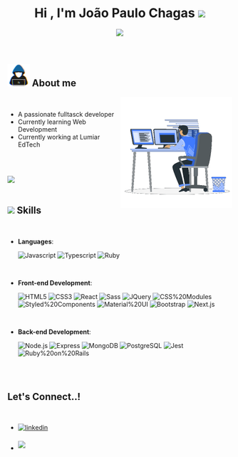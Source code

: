 
<h1 align="center"><b>Hi , I'm João Paulo Chagas </b><img src="https://media.giphy.com/media/hvRJCLFzcasrR4ia7z/giphy.gif" width="35"></h1>

<p align="center">
  <a href="https://github.com/DenverCoder1/readme-typing-svg"><img src="https://readme-typing-svg.herokuapp.com?font=Time+New+Roman&color=cyan&size=25&center=true&vCenter=true&width=600&height=100&lines=Fullstack+developer,;Computer+Science+Student,;Active+Learner/Researcher,;Love+to+learn+new+stuffs..<3"></a>
</p>


<br>



	
## <picture><img src = "https://github.com/0xAbdulKhalid/0xAbdulKhalid/raw/main/assets/mdImages/about_me.gif" width = 50px></picture> **About me**

<picture> <img align="right" src="https://github.com/0xAbdulKhalid/0xAbdulKhalid/raw/main/assets/mdImages/Right_Side.gif" width = 250px></picture>

<br>

- A passionate fulltasck developer
- Currently learning Web Development
- Currently working at Lumiar EdTech

<br><br>

<img src="https://user-images.githubusercontent.com/73097560/115834477-dbab4500-a447-11eb-908a-139a6edaec5c.gif"><br><br>

## <img src="https://media2.giphy.com/media/QssGEmpkyEOhBCb7e1/giphy.gif?cid=ecf05e47a0n3gi1bfqntqmob8g9aid1oyj2wr3ds3mg700bl&rid=giphy.gif" width ="25"><b> Skills</b>
<br>

<p align="center">

- **Languages**:
    
    ![Javascript](https://img.shields.io/badge/-Javascript-F7DF1E?logo=Javascript&style=for-the-badge&logoColor=black)
    ![Typescript](https://img.shields.io/badge/-Typescript-3178C6?logo=Typescript&style=for-the-badge&logoColor=white)
    ![Ruby](https://img.shields.io/badge/-Ruby-CC342D?logo=Ruby&style=for-the-badge&logoColor=white)

<br>   
    
- **Front-end Development**:

   ![HTML5](https://img.shields.io/badge/HTML5%20-%23E34F26.svg?style=for-the-badge&logo=html5&logoColor=white)
   ![CSS3](https://img.shields.io/badge/CSS%20-%231572B6.svg?style=for-the-badge&logo=css3&logoColor=white)
   ![React](https://img.shields.io/badge/-React-61DAFB?logo=React&style=for-the-badge&logoColor=black)
   ![Sass](https://img.shields.io/badge/-Sass-CC6699?logo=Sass&style=for-the-badge&logoColor=white)
   ![JQuery](https://img.shields.io/badge/-JQuery-0769AD?logo=JQuery&style=for-the-badge&logoColor=white)
   ![CSS%20Modules](https://img.shields.io/badge/-CSS%20Modules-000000?logo=CSS%20Modules&style=for-the-badge&logoColor=white)
   ![Styled%20Components](https://img.shields.io/badge/-Styled%20Components-DB7093?logo=styled-components&style=for-the-badge&logoColor=white)
   ![Material%20UI](https://img.shields.io/badge/-Material%20UI-007FFF?logo=MUI&style=for-the-badge&logoColor=white)
   ![Bootstrap](https://img.shields.io/badge/-Bootstrap-7952B3?logo=Bootstrap&style=for-the-badge&logoColor=white)
   ![Next.js](https://img.shields.io/badge/-Next.js-000000?logo=Next.js&style=for-the-badge&logoColor=white)
	

<br>

- **Back-end Development**:

   ![Node.js](https://img.shields.io/badge/-Node.js-339933?logo=Node.js&style=for-the-badge&logoColor=white)
   ![Express](https://img.shields.io/badge/-Express-000000?logo=Express&style=for-the-badge&logoColor=white)
   ![MongoDB](https://img.shields.io/badge/-MongoDB-47A248?logo=MongoDB&style=for-the-badge&logoColor=white)
   ![PostgreSQL](https://img.shields.io/badge/-PostgreSQL-4169E1?logo=PostgreSQL&style=for-the-badge&logoColor=white)
   ![Jest](https://img.shields.io/badge/-Jest-C21325?logo=Jest&style=for-the-badge&logoColor=white)
   ![Ruby%20on%20Rails](https://img.shields.io/badge/-Ruby%20on%20Rails-CC0000?logo=Ruby%20on%20Rails&style=for-the-badge&logoColor=white)
	
	
	
</p>

<br>
<br>

## <b> Let's Connect..!</b>
<br>
<div align='left'>

<ul>

<li>
<a href="https://www.linkedin.com/in/joao-paulo-71276220a" target="_blank">
<img src="https://img.shields.io/badge/linkedin-%2300acee.svg?color=405DE6&style=for-the-badge&logo=linkedin&logoColor=white" alt=linkedin style="margin-bottom: 5px;"/>
</a>
</li>

<br>

<li>
<a href="mailto:joaopauloch17@gmail.com" target="_blank">
<img src="https://img.shields.io/badge/gmail-%23EA4335.svg?style=for-the-badge&logo=gmail&logoColor=white" t=mail style="margin-bottom: 5px;" />
</a>
</li>
	
</ul>
</div>
